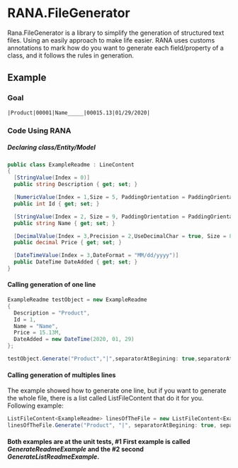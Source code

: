 # RANA.FileGenerator
 Rana.FileGenerator is a library to simplify the generation of structured text files. Using an easily approach to make life easier.
 RANA uses customs annotations  to mark how do you want to generate each field/property of a class, and it follows the rules in generation.
 
 ## Example
 
 ### Goal
 <code>|Product|00001|Name_____|00015.13|01/29/2020|</Code> 
 
 ### Code Using RANA
 ##### Declaring class/Entity/Model
 ```C#
public class ExampleReadme : LineContent
{
   [StringValue(Index = 0)]
   public string Description { get; set; }

   [NumericValue(Index = 1,Size = 5, PaddingOrientation = PaddingOrientation.Left, PaddingChar = '0')]
   public int Id { get; set; }

   [StringValue(Index = 2, Size = 9, PaddingOrientation = PaddingOrientation.Right, PaddingChar = '_')]
   public string Name { get; set; } 

   [DecimalValue(Index = 3,Precision = 2,UseDecimalChar = true, Size = 8, PaddingChar = '0')]
   public decimal Price { get; set; }

   [DateTimeValue(Index = 3,DateFormat = "MM/dd/yyyy")]
   public DateTime DateAdded { get; set; }
}
 ```
 #### Calling generation of one line
 ```C#
ExampleReadme testObject = new ExampleReadme
{
   Description = "Product",
   Id = 1,
   Name = "Name",
   Price = 15.13M,
   DateAdded = new DateTime(2020, 01, 29)
};
 
testObject.Generate("Product","|",separatorAtBegining: true,separatorAtEnd: true);
```

#### Calling generation of multiples lines
The example showed how to generate one line, but if you want to generate the whole file, there is a list called ListFileContent that do it for you. Following example:

```C#
ListFileContent<ExampleReadme> linesOfTheFile = new ListFileContent<ExampleReadme>();
linesOfTheFile.Generate("Product", "|", separatorAtBegining: true, separatorAtEnd: true);
```

#### Both examples are at the unit tests, #1 First example is called <em>GenerateReadmeExample</em> and the #2 second <em>GenerateListReadmeExample</em>.
